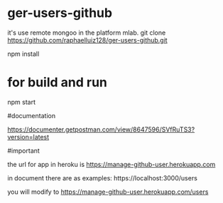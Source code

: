 # ger-users-github
it's use remote mongoo in the platform mlab.
git clone https://github.com/raphaelluiz128/ger-users-github.git

npm install

# for build and run

npm start

#documentation

https://documenter.getpostman.com/view/8647596/SVfRuTS3?version=latest

#important

the url for app in heroku is 
https://manage-github-user.herokuapp.com

in document there are as examples:
https://localhost:3000/users

you will modify  to
https://manage-github-user.herokuapp.com/users